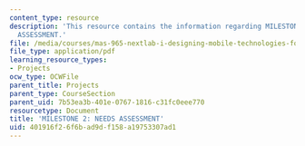 ```yaml
---
content_type: resource
description: 'This resource contains the information regarding MILESTONE 2: NEEDS
  ASSESSMENT.'
file: /media/courses/mas-965-nextlab-i-designing-mobile-technologies-for-the-next-billion-users-fall-2008/401916f26f6bad9df158a19753307ad1_MITMAS_965F08_moca_m2.pdf
file_type: application/pdf
learning_resource_types:
- Projects
ocw_type: OCWFile
parent_title: Projects
parent_type: CourseSection
parent_uid: 7b53ea3b-401e-0767-1816-c31fc0eee770
resourcetype: Document
title: 'MILESTONE 2: NEEDS ASSESSMENT'
uid: 401916f2-6f6b-ad9d-f158-a19753307ad1
---
```

